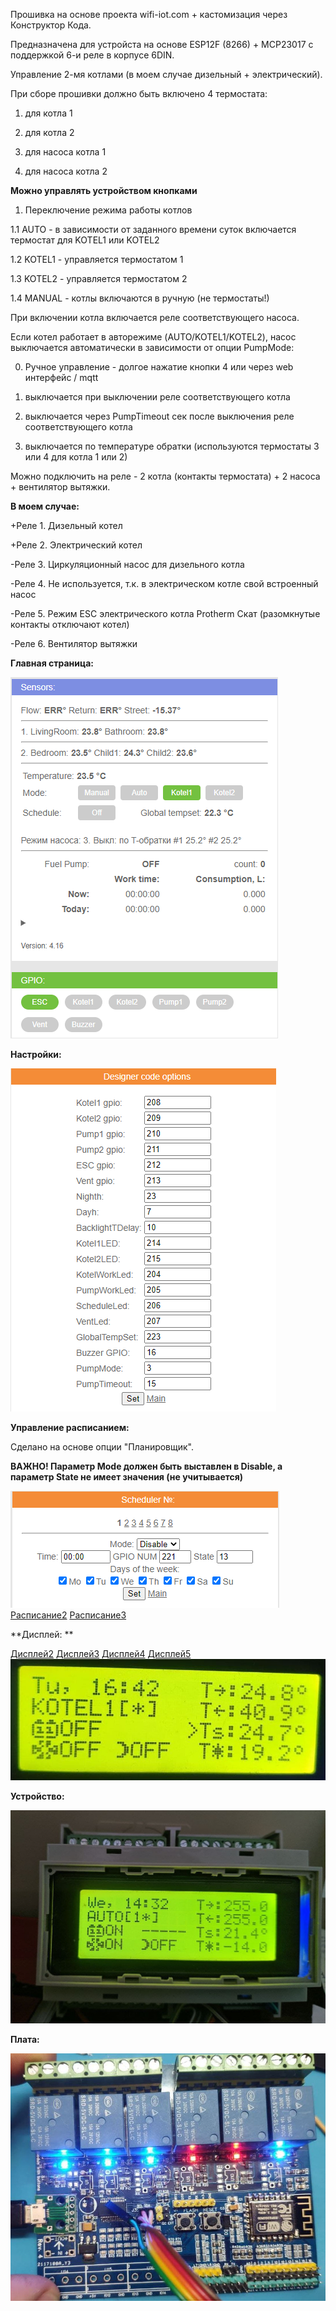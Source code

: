 
Прошивка на основе проекта wifi-iot.com + кастомизация через Конструктор Кода.

Предназначена для устройста на основе ESP12F (8266) + MCP23017 с поддержкой 6-и реле в корпусе 6DIN.

Управление 2-мя котлами (в моем случае дизельный + электрический).

При сборе прошивки должно быть включено 4 термостата:

1. для котла 1

2. для котла 2

3. для насоса котла 1

4. для насоса котла 2



**Можно управлять устройством кнопками**

1. Переключение режима работы котлов

1.1 AUTO - в зависимости от заданного времени суток включается термостат для KOTEL1 или KOTEL2

1.2 KOTEL1 - управляется термостатом 1

1.3 KOTEL2 - управляется термостатом 2

1.4 MANUAL - котлы включаются в ручную (не термостаты!)

При включении котла включается реле соответствующего насоса.

Если котел работает в авторежиме (AUTO/KOTEL1/KOTEL2), насос выключается автоматически в зависимости от опции PumpMode:

0. Ручное управление - долгое нажатие кнопки 4 или через web интерфейс / mqtt

1. выключается при выключении реле соответствующего котла

2. выключается через PumpTimeout сек после выключения реле соответствующего котла

3. выключается по температуре обратки (используются термостаты 3 или 4 для котла 1 или 2)


Можно подключить на реле - 2 котла (контакты термостата) + 2 насоса + вентилятор вытяжки.

**В моем случае:**

+Реле 1. Дизельный котел

+Реле 2. Электрический котел

-Реле 3. Циркуляционный насос для дизельного котла

-Реле 4. Не используется, т.к. в электрическом котле свой встроенный насос

-Реле 5. Режим ESC электрического котла Protherm Скат (разомкнутые контакты отключают котел)

-Реле 6. Вентилятор вытяжки

**Главная страница:**

![Главная страница](main_page.png "Главная страница")

**Настройки:**

![Настройки](options.png "Настройки")

**Управление расписанием:**

Сделано на основе опции "Планировщик".

**ВАЖНО! Параметр Mode должен быть выставлен в Disable, а параметр State не имеет значения (не учитывается)**


![Расписание](schedule_1.png "Расписание") [Расписание2](schedule_2.png) [Расписание3](schedule_3.png)

**Дисплей: **

[Дисплей2](lcd_main_3.jpg) [Дисплей3](lcd_main_4.jpg) [Дисплей4](lcd_main_5.jpg) [Дисплей5](lcd_main_6.jpg)
![Дисплей](lcd_main_2.jpg "Дисплей")

**Устройство:**

![Устройство](device.jpg "Устройство")

**Плата:**

![Плата](plata_3.jpg "Плата")


